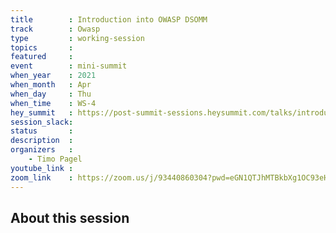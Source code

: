 ```yaml
---
title        : Introduction into OWASP DSOMM
track        : Owasp
type         : working-session
topics       :
featured     :
event        : mini-summit
when_year    : 2021
when_month   : Apr
when_day     : Thu
when_time    : WS-4
hey_summit   : https://post-summit-sessions.heysummit.com/talks/introduction-into-owasp-dsomm/
session_slack:
status       : 
description  :
organizers   :
    - Timo Pagel
youtube_link :
zoom_link    : https://zoom.us/j/93440860304?pwd=eGN1QTJhMTBkbXg1OC93eHhJVEJFZz09 
---
```


## About this session
